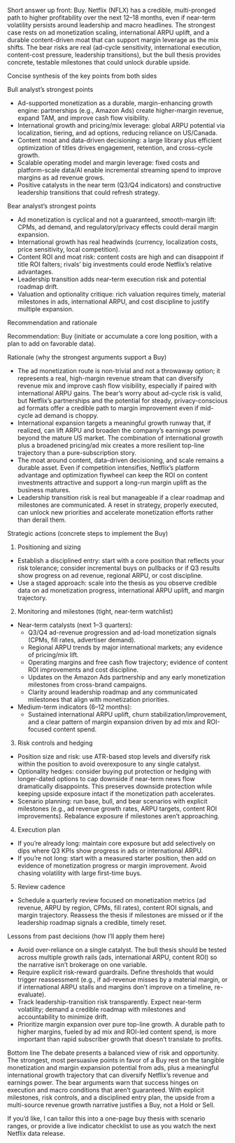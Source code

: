 Short answer up front: Buy. Netflix (NFLX) has a credible, multi-pronged path to higher profitability over the next 12–18 months, even if near-term volatility persists around leadership and macro headlines. The strongest case rests on ad monetization scaling, international ARPU uplift, and a durable content-driven moat that can support margin leverage as the mix shifts. The bear risks are real (ad-cycle sensitivity, international execution, content-cost pressure, leadership transitions), but the bull thesis provides concrete, testable milestones that could unlock durable upside.

Concise synthesis of the key points from both sides

Bull analyst’s strongest points
- Ad-supported monetization as a durable, margin-enhancing growth engine: partnerships (e.g., Amazon Ads) create higher-margin revenue, expand TAM, and improve cash flow visibility.
- International growth and pricing/mix leverage: global ARPU potential via localization, tiering, and ad options, reducing reliance on US/Canada.
- Content moat and data-driven decisioning: a large library plus efficient optimization of titles drives engagement, retention, and cross-cycle growth.
- Scalable operating model and margin leverage: fixed costs and platform-scale data/AI enable incremental streaming spend to improve margins as ad revenue grows.
- Positive catalysts in the near term (Q3/Q4 indicators) and constructive leadership transitions that could refresh strategy.

Bear analyst’s strongest points
- Ad monetization is cyclical and not a guaranteed, smooth-margin lift: CPMs, ad demand, and regulatory/privacy effects could derail margin expansion.
- International growth has real headwinds (currency, localization costs, price sensitivity, local competition).
- Content ROI and moat risk: content costs are high and can disappoint if title ROI falters; rivals’ big investments could erode Netflix’s relative advantages.
- Leadership transition adds near-term execution risk and potential roadmap drift.
- Valuation and optionality critique: rich valuation requires timely, material milestones in ads, international ARPU, and cost discipline to justify multiple expansion.

Recommendation and rationale

Recommendation: Buy (initiate or accumulate a core long position, with a plan to add on favorable data).

Rationale (why the strongest arguments support a Buy)
- The ad monetization route is non-trivial and not a throwaway option; it represents a real, high-margin revenue stream that can diversify revenue mix and improve cash flow visibility, especially if paired with international ARPU gains. The bear’s worry about ad-cycle risk is valid, but Netflix’s partnerships and the potential for steady, privacy-conscious ad formats offer a credible path to margin improvement even if mid-cycle ad demand is choppy.
- International expansion targets a meaningful growth runway that, if realized, can lift ARPU and broaden the company’s earnings power beyond the mature US market. The combination of international growth plus a broadened pricing/ad mix creates a more resilient top-line trajectory than a pure-subscription story.
- The moat around content, data-driven decisioning, and scale remains a durable asset. Even if competition intensifies, Netflix’s platform advantage and optimization flywheel can keep the ROI on content investments attractive and support a long-run margin uplift as the business matures.
- Leadership transition risk is real but manageable if a clear roadmap and milestones are communicated. A reset in strategy, properly executed, can unlock new priorities and accelerate monetization efforts rather than derail them.

Strategic actions (concrete steps to implement the Buy)

1) Positioning and sizing
- Establish a disciplined entry: start with a core position that reflects your risk tolerance; consider incremental buys on pullbacks or if Q3 results show progress on ad revenue, regional ARPU, or cost discipline.
- Use a staged approach: scale into the thesis as you observe credible data on ad monetization progress, international ARPU uplift, and margin trajectory.

2) Monitoring and milestones (tight, near-term watchlist)
- Near-term catalysts (next 1–3 quarters):
  - Q3/Q4 ad-revenue progression and ad-load monetization signals (CPMs, fill rates, advertiser demand).
  - Regional ARPU trends by major international markets; any evidence of pricing/mix lift.
  - Operating margins and free cash flow trajectory; evidence of content ROI improvements and cost discipline.
  - Updates on the Amazon Ads partnership and any early monetization milestones from cross-brand campaigns.
  - Clarity around leadership roadmap and any communicated milestones that align with monetization priorities.
- Medium-term indicators (6–12 months):
  - Sustained international ARPU uplift, churn stabilization/improvement, and a clear pattern of margin expansion driven by ad mix and ROI-focused content spend.

3) Risk controls and hedging
- Position size and risk: use ATR-based stop levels and diversify risk within the position to avoid overexposure to any single catalyst.
- Optionality hedges: consider buying put protection or hedging with longer-dated options to cap downside if near-term news flow dramatically disappoints. This preserves downside protection while keeping upside exposure intact if the monetization path accelerates.
- Scenario planning: run base, bull, and bear scenarios with explicit milestones (e.g., ad revenue growth rates, ARPU targets, content ROI improvements). Rebalance exposure if milestones aren’t approaching.

4) Execution plan
- If you’re already long: maintain core exposure but add selectively on dips where Q3 KPIs show progress in ads or international ARPU.
- If you’re not long: start with a measured starter position, then add on evidence of monetization progress or margin improvement. Avoid chasing volatility with large first-time buys.

5) Review cadence
- Schedule a quarterly review focused on monetization metrics (ad revenue, ARPU by region, CPMs, fill rates), content ROI signals, and margin trajectory. Reassess the thesis if milestones are missed or if the leadership roadmap signals a credible, timely reset.

Lessons from past decisions (how I’ll apply them here)
- Avoid over-reliance on a single catalyst. The bull thesis should be tested across multiple growth rails (ads, international ARPU, content ROI) so the narrative isn’t brokerage on one variable.
- Require explicit risk-reward guardrails. Define thresholds that would trigger reassessment (e.g., if ad-revenue misses by a material margin, or if international ARPU stalls and margins don’t improve on a timeline, re-evaluate).
- Track leadership-transition risk transparently. Expect near-term volatility; demand a credible roadmap with milestones and accountability to minimize drift.
- Prioritize margin expansion over pure top-line growth. A durable path to higher margins, fueled by ad mix and ROI-led content spend, is more important than rapid subscriber growth that doesn’t translate to profits.

Bottom line
The debate presents a balanced view of risk and opportunity. The strongest, most persuasive points in favor of a Buy rest on the tangible monetization and margin expansion potential from ads, plus a meaningful international growth trajectory that can diversify Netflix’s revenue and earnings power. The bear arguments warn that success hinges on execution and macro conditions that aren’t guaranteed. With explicit milestones, risk controls, and a disciplined entry plan, the upside from a multi-source revenue growth narrative justifies a Buy, not a Hold or Sell.

If you’d like, I can tailor this into a one-page buy thesis with scenario ranges, or provide a live indicator checklist to use as you watch the next Netflix data release.